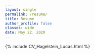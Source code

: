 ```yaml
---
layout: single
permalink: /resume/
title: Resume
author_profile: false
classes: wide
date: May 22, 2020
---
```


{% include CV_Hagelstein_Lucas.html %}
